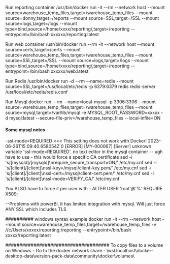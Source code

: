 
Run reporting container
/usr/bin/docker run  -it --rm --network host --mount source=warehouse_temp_files,target=/warehouse_temp_files --mount source=donny,target=/reports --mount source=SSL,target=/SSL --mount source=logs,target=/logs --mount type=bind,source=/home/xxxx/reporting/,target=/reporting --entrypoint=/bin/bash xxxxxx/reporting:latest

Run web container
/usr/bin/docker run --rm -it --network host --mount source=certs,target=/certs --mount source=warehouse_temp_files,target=/warehouse_temp_files --mount source=SSL,target=/SSL --mount source=logs,target=/logs --mount type=bind,source=/home/xxxx/reporting/,target=/reporting --entrypoint=/bin/bash xxxxxx/web:latest

Run Redis 
/usr/bin/docker run -d --rm --name=redis  --mount source=SSL,target=/usr/local/etc/redis -p 6379:6379 redis redis-server /usr/local/etc/redis/redis.conf

Run Mysql
docker run --rm --name=local-mysql -p 3306:3306 --mount source=warehouse_temp_files,target=/warehouse_temp_files --mount source=mysql,target=/var/lib/mysql -e MYSQL_ROOT_PASSWORD=xxxxx -d mysql:latest --secure-file-priv=/warehouse_temp_files --local-infile=ON

#### Some mysql notes 
-ssl-mode=REQUIRED <<<  This setting does not work with Docker!
2023-06-26T15:09:40.658054Z 0 [ERROR] [MY-000067] [Server] unknown variable 'ssl-mode=REQUIRED'.
no text editor in the mysql container -- ugh 
have to use - this would force a specific CA certificate
sed -i 's/\[mysqld\]/\[mysqld\]\nrequire_secure_transport=ON/' /etc/my.cnf
sed -i 's/\[client\]/\[client\]\nssl-key=\/mysql\/client-key.pem/' /etc/my.cnf
sed -i 's/\[client\]/\[client\]\nssl-cert=\/mysql\/client-cert.pem/' /etc/my.cnf
sed -i 's/\[client\]/\[client\]\nssl-mode=VERIFY_CA/' /etc/my.cnf

You ALSO have to force it per user with - ALTER USER 'root'@'%' REQUIRE X509;

--Problems with powerBI, it has limited integration with mysql.  Will just force ANY SSL which includes TLS


########## windows syntax example
docker run -it --rm --network host --mount source=warehouse_temp_files,target=/warehouse_temp_files -v //c/Users/xxxxx/reporting:/reporting --entrypoint=/bin/bash xxxxx/reporting:latest

#####################################
To copy files to a volume on Windows - 
Go to the docker network share - 
\\wsl.localhost\docker-desktop-data\version-pack-data\community\docker\volumes\


